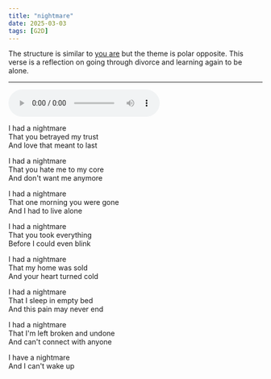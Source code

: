 ```yaml
---
title: "nightmare"
date: 2025-03-03
tags: [G2D]
---
```


The structure is similar to [you are](https://art.orsinium.dev/posts/poetry/you-are/) but the theme is polar opposite. This verse is a reflection on going through divorce and learning again to be alone.

---

<audio controls src="/nightmare.ogg" preload="metadata"></audio>

I had a nightmare  
That you betrayed my trust  
And love that meant to last  

I had a nightmare  
That you hate me to my core  
And don't want me anymore  

I had a nightmare  
That one morning you were gone  
And I had to live alone  

I had a nightmare  
That you took everything  
Before I could even blink  

I had a nightmare  
That my home was sold  
And your heart turned cold  

I had a nightmare  
That I sleep in empty bed  
And this pain may never end  

I had a nightmare  
That I'm left broken and undone  
And can't connect with anyone  

I have a nightmare  
And I can't wake up  
